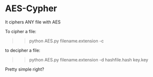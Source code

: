 # AES-Cypher
It ciphers ANY file with AES

To cipher a file:
>>python AES.py filename.extension -c

to decipher a file:
>>python AES.py filename.extension -d hashfile.hash key.key

Pretty simple right?
